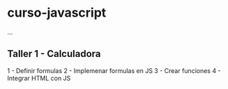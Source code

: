 # curso-javascript

...

## Taller 1 - Calculadora
1 - Definir formulas
2 - Implemenar formulas en JS
3 - Crear funciones
4 - Integrar HTML con JS

